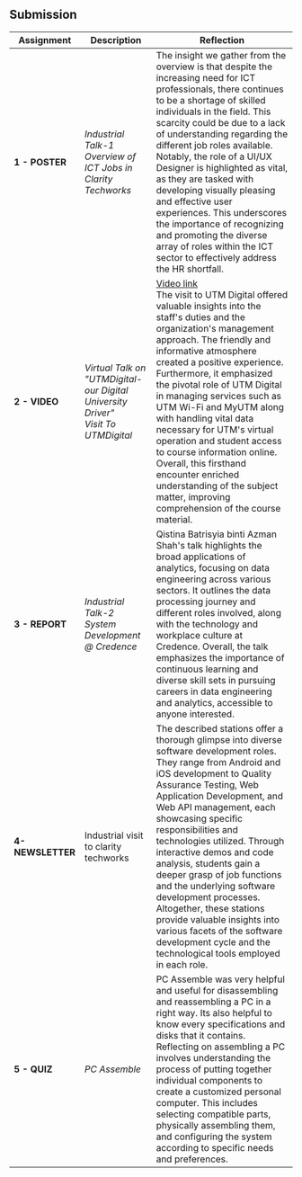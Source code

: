 ## Submission
| **Assignment** | **Description**  | **Reflection** |
| ----- |  ------ | ----- | 
| **1 - POSTER** | *Industrial Talk-1<br>Overview of ICT Jobs in Clarity Techworks* | The insight we gather from the overview is that despite the increasing need for ICT professionals, there continues to be a shortage of skilled individuals in the field. This scarcity could be due to a lack of understanding regarding the different job roles available. Notably, the role of a UI/UX Designer is highlighted as vital, as they are tasked with developing visually pleasing and effective user experiences. This underscores the importance of recognizing and promoting the diverse array of roles within the ICT sector to effectively address the HR shortfall. | 
| **2 - VIDEO** | *Virtual Talk on "UTMDigital- our Digital University Driver"<br>Visit To UTMDigital* | [Video link](https://drive.google.com/file/d/1dDFoLoXUEoc9mpdpDdKMQQEs3vR-gZ7C/view)<br> The visit to UTM Digital offered valuable insights into the staff's duties and the organization's management approach. The friendly and informative atmosphere created a positive experience. Furthermore, it emphasized the pivotal role of UTM Digital in managing services such as UTM Wi-Fi and MyUTM along with handling vital data necessary for UTM's virtual operation and student access to course information online. Overall, this firsthand encounter enriched understanding of the subject matter, improving comprehension of the course material. | 
| **3 - REPORT** | *Industrial Talk-2<br>System Development @ Credence* | Qistina Batrisyia binti Azman Shah's talk highlights the broad applications of analytics, focusing on data engineering across various sectors. It outlines the data processing journey and different roles involved, along with the technology and workplace culture at Credence. Overall, the talk emphasizes the importance of continuous learning and diverse skill sets in pursuing careers in data engineering and analytics, accessible to anyone interested. | 
| **4-NEWSLETTER** |Industrial visit to clarity techworks  | The described stations offer a thorough glimpse into diverse software development roles. They range from Android and iOS development to Quality Assurance Testing, Web Application Development, and Web API management, each showcasing specific responsibilities and technologies utilized. Through interactive demos and code analysis, students gain a deeper grasp of job functions and the underlying software development processes. Altogether, these stations provide valuable insights into various facets of the software development cycle and the technological tools employed in each role.|
| **5 - QUIZ** | *PC Assemble* | PC Assemble was very helpful and useful for disassembling and reassembling a PC in a right way. Its also helpful to know every specifications and disks that it contains. Reflecting on assembling a PC involves understanding the process of putting together individual components to create a customized personal computer. This includes selecting compatible parts, physically assembling them, and configuring the system according to specific needs and preferences.|
